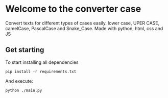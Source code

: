 # Welcome to the converter case
Convert texts for different types of cases easily.
lower case, UPER CASE, camelCase, PascalCase and Snake_Case.
Made with python, html, css and JS
## Get starting
To start installing all dependencies
```
pip install -r requirements.txt
```
And execute:
```
python ./main.py
```

